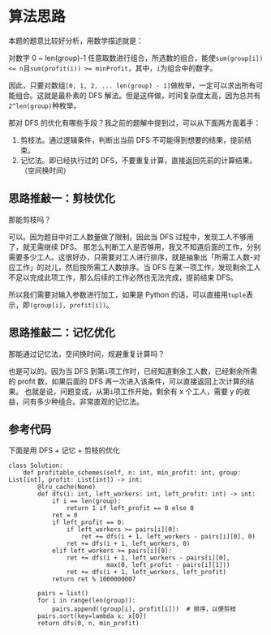 # 算法思路

本题的题意比较好分析，用数学描述就是：

对数字 0 ~ len(group)-1 任意取数进行组合，所选数的组合，能使`sum(group[i]) <= n`且`sum(profit(i)) >= minProfit`，其中，`i`为组合中的数字。

因此，只要对数组`[0, 1, 2, ... len(group) - 1]`做枚举，一定可以求出所有可能组合。这就是最朴素的 DFS 解法。但是这样做，时间复杂度太高，因为总共有`2^len(group)`种枚举。

那对 DFS 的优化有哪些手段？我之前的题解中提到过，可以从下面两方面着手：

1. 剪枝法。通过逻辑条件，判断出当前 DFS 不可能得到想要的结果，提前结束。
2. 记忆法。即已经执行过的 DFS，不要重复计算，直接返回先前的计算结果。（空间换时间）

## 思路推敲一：剪枝优化

那能剪枝吗？

可以。因为题目中对工人数量做了限制，因此当 DFS 过程中，发现工人不够用了，就无需继续 DFS。
那怎么判断工人是否够用，我又不知道后面的工作，分别需要多少工人。这很好办，只需要对工人进行排序，就是抽象出「所需工人数-对应工作」的对儿，然后按所需工人数排序。当 DFS 在某一项工作，发现剩余工人不足以完成此项工作，那么后续的工作必然也无法完成，提前结束 DFS。

所以我们需要对输入参数进行加工，如果是 Python 的话，可以直接用`tuple`表示，即`(group[i], profit[i])`。

## 思路推敲二：记忆优化

那能通过记忆法，空间换时间，规避重复计算吗？

也是可以的。因为当 DFS 到第`i`项工作时，已经知道剩余工人数，已经剩余所需的 profit 数，如果后面的 DFS 再一次进入该条件，可以直接返回上次计算的结果。
也就是说，问题变成，从第`i`项工作开始，剩余有 x 个工人，需要 y 的收益，问有多少种组合。非常直观的记忆法。

## 参考代码

下面是用 DFS + 记忆 + 剪枝的优化

```python3 []
class Solution:
    def profitable_schemes(self, n: int, min_profit: int, group: List[int], profit: List[int]) -> int:
        @lru_cache(None)
        def dfs(i: int, left_workers: int, left_profit: int) -> int:
            if i == len(group):
                return 1 if left_profit == 0 else 0
            ret = 0
            if left_profit == 0:
                if left_workers >= pairs[i][0]:
                    ret += dfs(i + 1, left_workers - pairs[i][0], 0)
                ret += dfs(i + 1, left_workers, 0)
            elif left_workers >= pairs[i][0]:
                ret += dfs(i + 1, left_workers - pairs[i][0],
                           max(0, left_profit - pairs[i][1]))
                ret += dfs(i + 1, left_workers, left_profit)
            return ret % 1000000007

        pairs = list()
        for i in range(len(group)):
            pairs.append((group[i], profit[i]))  # 排序，以便剪枝
        pairs.sort(key=lambda x: x[0])
        return dfs(0, n, min_profit)
```
